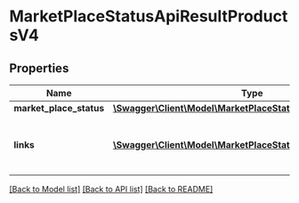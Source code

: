 # MarketPlaceStatusApiResultProductsV4

## Properties
Name | Type | Description | Notes
------------ | ------------- | ------------- | -------------
**market_place_status** | [**\Swagger\Client\Model\MarketPlaceStatusProductsV4[]**](MarketPlaceStatusProductsV4.md) |  | [optional] 
**links** | [**\Swagger\Client\Model\MarketPlaceStatusApiLinkProductsV4[]**](MarketPlaceStatusApiLinkProductsV4.md) | a list of links that can be used for pagination. | [optional] 

[[Back to Model list]](../../README.md#documentation-for-models) [[Back to API list]](../../README.md#documentation-for-api-endpoints) [[Back to README]](../../README.md)

